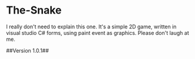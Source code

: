 # The-Snake

I really don't need to explain this one. It's a simple 2D game, written in visual studio C# forms, using paint event as graphics. Please don't laugh at me.

##Version 1.0.1##
